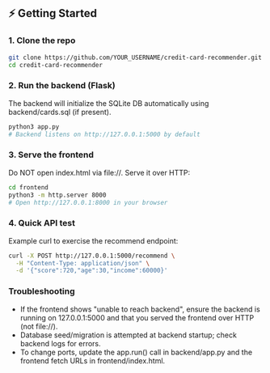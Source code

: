 ## ⚡ Getting Started

### 1. Clone the repo
```bash
git clone https://github.com/YOUR_USERNAME/credit-card-recommender.git
cd credit-card-recommender
```

### 2. Run the backend (Flask)
The backend will initialize the SQLite DB automatically using backend/cards.sql (if present).
```bash
python3 app.py
# Backend listens on http://127.0.0.1:5000 by default
```

### 3. Serve the frontend
Do NOT open index.html via file://. Serve it over HTTP:
```bash
cd frontend
python3 -m http.server 8000
# Open http://127.0.0.1:8000 in your browser
```

### 4. Quick API test
Example curl to exercise the recommend endpoint:
```bash
curl -X POST http://127.0.0.1:5000/recommend \
  -H "Content-Type: application/json" \
  -d '{"score":720,"age":30,"income":60000}'
```

### Troubleshooting
- If the frontend shows "unable to reach backend", ensure the backend is running on 127.0.0.1:5000 and that you served the frontend over HTTP (not file://).
- Database seed/migration is attempted at backend startup; check backend logs for errors.
- To change ports, update the app.run() call in backend/app.py and the frontend fetch URLs in frontend/index.html.
